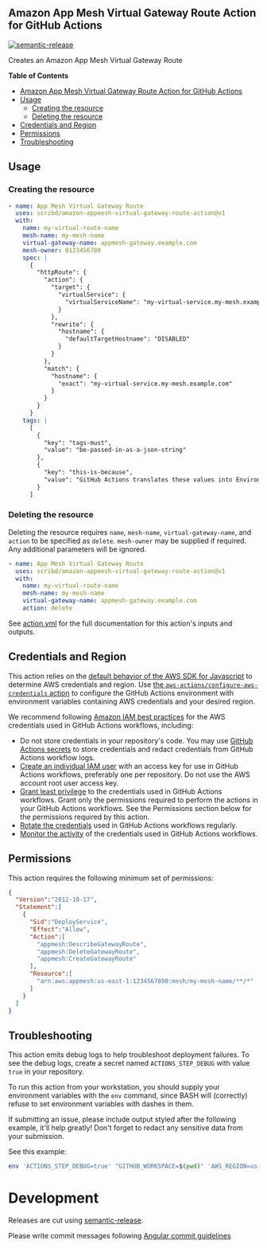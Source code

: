 ## Amazon App Mesh Virtual Gateway Route Action for GitHub Actions

[![semantic-release](https://img.shields.io/badge/%20%20%F0%9F%93%A6%F0%9F%9A%80-semantic--release-e10079.svg)](https://github.com/semantic-release/semantic-release)

Creates an Amazon App Mesh Virtual Gateway Route

**Table of Contents**

<!-- toc -->

- [Amazon App Mesh Virtual Gateway Route Action for GitHub Actions](#amazon-app-mesh-virtual-gateway-route-action-for-github-actions)
- [Usage](#usage)
  - [Creating the resource](#creating-the-resource)
  - [Deleting the resource](#deleting-the-resource)
- [Credentials and Region](#credentials-and-region)
- [Permissions](#permissions)
- [Troubleshooting](#troubleshooting)

<!-- tocstop -->

## Usage

### Creating the resource

```yaml
- name: App Mesh Virtual Gateway Route
  uses: scribd/amazon-appmesh-virtual-gateway-route-action@v1
  with:
    name: my-virtual-route-name
    mesh-name: my-mesh-name
    virtual-gateway-name: appmesh-gateway.example.com
    mesh-owner: 0123456789
    spec: |
      {
        "httpRoute": {
          "action": {
            "target": {
              "virtualService": {
                "virtualServiceName": "my-virtual-service.my-mesh.example.com"
              }
            },
            "rewrite": {
              "hostname": {
                "defaultTargetHostname": "DISABLED"
              }
            }
          },
          "match": {
            "hostname": {
              "exact": "my-virtual-service.my-mesh.example.com"
            }
          }
        }
      }
    tags: |
      [
        {
          "key": "tags-must",
          "value": "be-passed-in-as-a-json-string"
        },
        {
          "key": "this-is-because",
          "value": "GitHub Actions translates these values into Environment Variables"
        }
      ]
```
### Deleting the resource

Deleting the resource requires `name`, `mesh-name`, `virtual-gateway-name`, and `action` to be specified as `delete`. `mesh-owner` may be supplied if required. Any additional parameters will be ignored.

```yaml
- name: App Mesh Virtual Gateway Route
  uses: scribd/amazon-appmesh-virtual-gateway-route-action@v1
  with:
    name: my-virtual-route-name
    mesh-name: my-mesh-name
    virtual-gateway-name: appmesh-gateway.example.com
    action: delete
```

See [action.yml](action.yml) for the full documentation for this action's inputs and outputs.


## Credentials and Region

This action relies on the [default behavior of the AWS SDK for Javascript](https://docs.aws.amazon.com/sdk-for-javascript/v3/developer-guide/setting-credentials-node.html) to determine AWS credentials and region.
Use [the `aws-actions/configure-aws-credentials` action](https://github.com/aws-actions/configure-aws-credentials) to configure the GitHub Actions environment with environment variables containing AWS credentials and your desired region.

We recommend following [Amazon IAM best practices](https://docs.aws.amazon.com/IAM/latest/UserGuide/best-practices.html) for the AWS credentials used in GitHub Actions workflows, including:
* Do not store credentials in your repository's code.  You may use [GitHub Actions secrets](https://help.github.com/en/actions/automating-your-workflow-with-github-actions/creating-and-using-encrypted-secrets) to store credentials and redact credentials from GitHub Actions workflow logs.
* [Create an individual IAM user](https://docs.aws.amazon.com/IAM/latest/UserGuide/best-practices.html#create-iam-users) with an access key for use in GitHub Actions workflows, preferably one per repository. Do not use the AWS account root user access key.
* [Grant least privilege](https://docs.aws.amazon.com/IAM/latest/UserGuide/best-practices.html#grant-least-privilege) to the credentials used in GitHub Actions workflows.  Grant only the permissions required to perform the actions in your GitHub Actions workflows.  See the Permissions section below for the permissions required by this action.
* [Rotate the credentials](https://docs.aws.amazon.com/IAM/latest/UserGuide/best-practices.html#rotate-credentials) used in GitHub Actions workflows regularly.
* [Monitor the activity](https://docs.aws.amazon.com/IAM/latest/UserGuide/best-practices.html#keep-a-log) of the credentials used in GitHub Actions workflows.

## Permissions

This action requires the following minimum set of permissions:

```json
{
  "Version":"2012-10-17",
  "Statement":[
    {
      "Sid":"DeployService",
      "Effect":"Allow",
      "Action":[
        "appmesh:DescribeGatewayRoute",
        "appmesh:DeleteGatewayRoute",
        "appmesh:CreateGatewayRoute"
      ],
      "Resource":[
        "arn:aws:appmesh:us-east-1:1234567890:mesh/my-mesh-name/**/*"
      ]
    }
  ]
}
```


## Troubleshooting

This action emits debug logs to help troubleshoot deployment failures.  To see the debug logs, create a secret named `ACTIONS_STEP_DEBUG` with value `true` in your repository.

To run this action from your workstation, you should supply your environment variables with the `env` command, since BASH will (correctly) refuse to set environment variables with dashes in them.

If submitting an issue, please include output styled after the following example, it'll help greatly! Don't forget to redact any sensitive data from your submission.

See this example:

```bash
env 'ACTIONS_STEP_DEBUG=true' "GITHUB_WORKSPACE=$(pwd)" 'AWS_REGION=us-east-1' 'INPUT_SPEC={"a": "b", "c": [{"d": "e"}]}' 'INPUT_MESH-NAME=example-mesh' 'INPUT_NAME=my-service' 'INPUT_TAGS=[{"Key": "hello", "Value": "world"}]' node  index.js
```

# Development

Releases are cut using [semantic-release](https://github.com/semantic-release/semantic-release).

Please write commit messages following [Angular commit guidelines](https://github.com/angular/angular.js/blob/master/DEVELOPERS.md#-git-commit-guidelines)